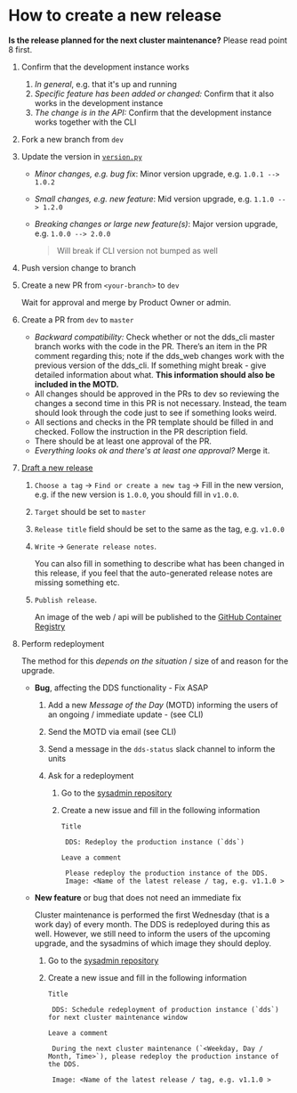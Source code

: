 # How to create a new release

**Is the release planned for the next cluster maintenance?** Please read point 8 first. 

1. Confirm that the development instance works 

    1. _In general_, e.g. that it's up and running
    2. _Specific feature has been added or changed:_ Confirm that it also works in the development instance
    3. _The change is in the API:_ Confirm that the development instance works together with the CLI

2. Fork a new branch from `dev`
3. Update the version in [`version.py`](../../dds_web/version.py)

   - _Minor changes, e.g. bug fix_: Minor version upgrade, e.g. `1.0.1 --> 1.0.2`
   - _Small changes, e.g. new feature_: Mid version upgrade, e.g. `1.1.0 --> 1.2.0`
   - _Breaking changes or large new feature(s)_: Major version upgrade, e.g. `1.0.0 --> 2.0.0`

     > Will break if CLI version not bumped as well

4. Push version change to branch
5. Create a new PR from `<your-branch>` to `dev`
   
   Wait for approval and merge by Product Owner or admin.

6. Create a PR from `dev` to `master`

    - _Backward compatibility:_ Check whether or not the dds_cli master branch works with the code in the PR. There’s an item in the PR comment regarding this; note if the dds_web changes work with the previous version of the dds_cli. If something might break - give detailed information about what. **This information should also be included in the MOTD.**
   - All changes should be approved in the PRs to dev so reviewing the changes a second time in this PR is not necessary. Instead, the team should look through the code just to see if something looks weird.
   - All sections and checks in the PR template should be filled in and checked. Follow the instruction in the PR description field.
   - There should be at least one approval of the PR.
   - _Everything looks ok and there's at least one approval?_ Merge it.

7. [Draft a new release](https://github.com/ScilifelabDataCentre/dds_web/releases)

   1. `Choose a tag` &rarr; `Find or create a new tag` &rarr; Fill in the new version, e.g. if the new version is `1.0.0`, you should fill in `v1.0.0`.
   2. `Target` should be set to `master`
   3. `Release title` field should be set to the same as the tag, e.g. `v1.0.0`
   4. `Write` &rarr; `Generate release notes`.

      You can also fill in something to describe what has been changed in this release, if you feel that the auto-generated release notes are missing something etc.

   5. `Publish release`.

      An image of the web / api will be published to the [GitHub Container Registry](https://codefresh.io/csdp-docs/docs/integrations/container-registries/github-cr/)

8. Perform redeployment

    The method for this _depends on the situation_ / size of and reason for the upgrade.

    * **Bug**, affecting the DDS functionality - Fix ASAP

        1. Add a new _Message of the Day_ (MOTD) informing the users of an ongoing / immediate update - (see CLI)
        2. Send the MOTD via email (see CLI)
        3. Send a message in the `dds-status` slack channel to inform the units
        4. Ask for a redeployment

            1. Go to the [sysadmin repository](https://github.com/ScilifelabDataCentre/sysadmin/issues)
            2. Create a new issue and fill in the following information

                `Title`
                    
                    DDS: Redeploy the production instance (`dds`)

                `Leave a comment`
                
                    Please redeploy the production instance of the DDS.
                    Image: <Name of the latest release / tag, e.g. v1.1.0 >

    * **New feature** or bug that does not need an immediate fix

        Cluster maintenance is performed the first Wednesday (that is a work day) of every month. The DDS is redeployed during this as well. However, we still need to inform the users of the upcoming upgrade, and the sysadmins of which image they should deploy. 

        1. Go to the [sysadmin repository](https://github.com/ScilifelabDataCentre/sysadmin/issues)
        2. Create a new issue and fill in the following information

            `Title`
                
                DDS: Schedule redeployment of production instance (`dds`) for next cluster maintenance window

            `Leave a comment`
            
                During the next cluster maintenance (`<Weekday, Day / Month, Time>`), please redeploy the production instance of the DDS.
                
                Image: <Name of the latest release / tag, e.g. v1.1.0 >
